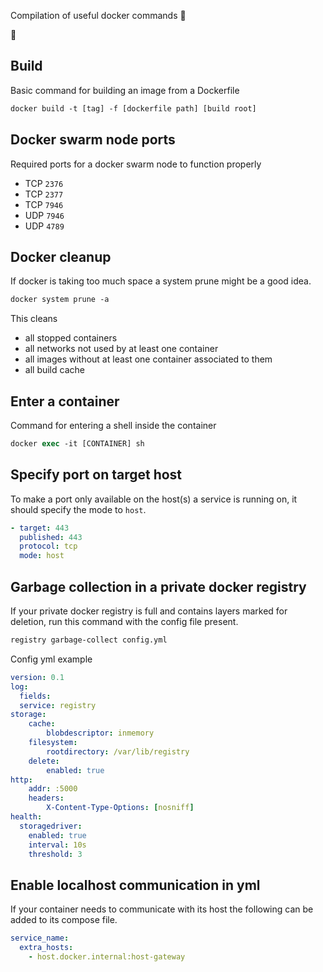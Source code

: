 Compilation of useful docker commands 🐳

🐳


## Build

Basic command for building an image from a Dockerfile

```ps
docker build -t [tag] -f [dockerfile path] [build root]
```

## Docker swarm node ports

Required ports for a docker swarm node to function properly

* TCP `2376`
* TCP `2377`
* TCP `7946`
* UDP `7946`
* UDP `4789`

## Docker cleanup

If docker is taking too much space a system prune might be a good idea.

```ps
docker system prune -a
```

This cleans 

* all stopped containers
* all networks not used by at least one container
* all images without at least one container associated to them
* all build cache

## Enter a container

Command for entering a shell inside the container

```ps
docker exec -it [CONTAINER] sh
```

## Specify port on target host

To make a port only available on the host(s) a service is running on, it should specify the mode to `host`. 

```yml
- target: 443
  published: 443
  protocol: tcp
  mode: host
```


## Garbage collection in a private docker registry

If your private docker registry is full and contains layers marked for deletion, run this command with the config file present.

```ps
registry garbage-collect config.yml
```

Config yml example

```yml
version: 0.1
log:
  fields:
  service: registry
storage:
    cache:
        blobdescriptor: inmemory
    filesystem:
        rootdirectory: /var/lib/registry
    delete:
        enabled: true
http:
    addr: :5000
    headers:
        X-Content-Type-Options: [nosniff]
health:
  storagedriver:
    enabled: true
    interval: 10s
    threshold: 3
```

## Enable localhost communication in yml

If your container needs to communicate with its host the following can be added to its compose file. 

```yml
service_name:
  extra_hosts:
    - host.docker.internal:host-gateway
```